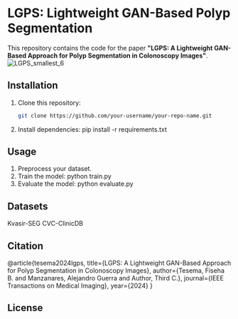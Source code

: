 
# LGPS: Lightweight GAN-Based Polyp Segmentation

This repository contains the code for the paper **"LGPS: A Lightweight GAN-Based Approach for Polyp Segmentation in Colonoscopy Images"**.
![LGPS_smallest_6](https://github.com/user-attachments/assets/a3676ae3-ffcd-4db3-864a-682e77bed462)

## Installation
1. Clone this repository:
   ```bash
   git clone https://github.com/your-username/your-repo-name.git
2. Install dependencies:
   pip install -r requirements.txt
## Usage
1. Preprocess your dataset.
2. Train the model:
   python train.py
3. Evaluate the model:
  python evaluate.py
## Datasets
Kvasir-SEG
CVC-ClinicDB
## Citation
@article{tesema2024lgps,
  title={LGPS: A Lightweight GAN-Based Approach for Polyp Segmentation in Colonoscopy Images},
  author={Tesema, Fiseha B. and Manzanares, Alejandro Guerra and Author, Third C.},
  journal={IEEE Transactions on Medical Imaging},
  year={2024}
}
## License
